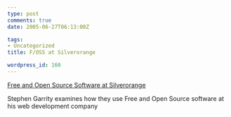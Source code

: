 ```yaml
---
type: post
comments: true
date: 2005-06-27T06:13:00Z

tags:
- Uncategorized
title: F/OSS at Silverorange

wordpress_id: 160
---
```


[Free and Open Source Software at Silverorange](http://labs.silverorange.com/archives/2005/june/freeandopen)  

Stephen Garrity examines how they use Free and Open Source software at his web development company
